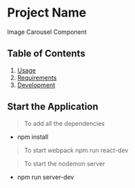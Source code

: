 # Project Name

Image Carousel Component

## Table of Contents

1. [Usage](#Usage)
1. [Requirements](#requirements)
1. [Development](#development)

## Start the Application

> To add all the dependencies
- npm install

> To start webpack
npm run react-dev

> To start the nodemon server
- npm run server-dev




